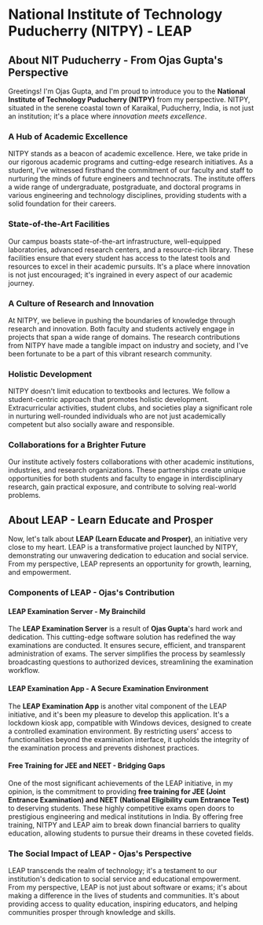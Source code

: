 # National Institute of Technology Puducherry (NITPY) - LEAP

## About NIT Puducherry - From Ojas Gupta's Perspective

Greetings! I'm Ojas Gupta, and I'm proud to introduce you to the **National Institute of Technology Puducherry (NITPY)** from my perspective. NITPY, situated in the serene coastal town of Karaikal, Puducherry, India, is not just an institution; it's a place where _innovation meets excellence_.

### A Hub of Academic Excellence

NITPY stands as a beacon of academic excellence. Here, we take pride in our rigorous academic programs and cutting-edge research initiatives. As a student, I've witnessed firsthand the commitment of our faculty and staff to nurturing the minds of future engineers and technocrats. The institute offers a wide range of undergraduate, postgraduate, and doctoral programs in various engineering and technology disciplines, providing students with a solid foundation for their careers.

### State-of-the-Art Facilities

Our campus boasts state-of-the-art infrastructure, well-equipped laboratories, advanced research centers, and a resource-rich library. These facilities ensure that every student has access to the latest tools and resources to excel in their academic pursuits. It's a place where innovation is not just encouraged; it's ingrained in every aspect of our academic journey.

### A Culture of Research and Innovation

At NITPY, we believe in pushing the boundaries of knowledge through research and innovation. Both faculty and students actively engage in projects that span a wide range of domains. The research contributions from NITPY have made a tangible impact on industry and society, and I've been fortunate to be a part of this vibrant research community.

### Holistic Development

NITPY doesn't limit education to textbooks and lectures. We follow a student-centric approach that promotes holistic development. Extracurricular activities, student clubs, and societies play a significant role in nurturing well-rounded individuals who are not just academically competent but also socially aware and responsible.

### Collaborations for a Brighter Future

Our institute actively fosters collaborations with other academic institutions, industries, and research organizations. These partnerships create unique opportunities for both students and faculty to engage in interdisciplinary research, gain practical exposure, and contribute to solving real-world problems.

## About LEAP - Learn Educate and Prosper

Now, let's talk about **LEAP (Learn Educate and Prosper)**, an initiative very close to my heart. LEAP is a transformative project launched by NITPY, demonstrating our unwavering dedication to education and social service. From my perspective, LEAP represents an opportunity for growth, learning, and empowerment.

### Components of LEAP - Ojas's Contribution

#### LEAP Examination Server - My Brainchild

The **LEAP Examination Server** is a result of **Ojas Gupta**'s hard work and dedication. This cutting-edge software solution has redefined the way examinations are conducted. It ensures secure, efficient, and transparent administration of exams. The server simplifies the process by seamlessly broadcasting questions to authorized devices, streamlining the examination workflow.

#### LEAP Examination App - A Secure Examination Environment

The **LEAP Examination App** is another vital component of the LEAP initiative, and it's been my pleasure to develop this application. It's a lockdown kiosk app, compatible with Windows devices, designed to create a controlled examination environment. By restricting users' access to functionalities beyond the examination interface, it upholds the integrity of the examination process and prevents dishonest practices.

#### Free Training for JEE and NEET - Bridging Gaps

One of the most significant achievements of the LEAP initiative, in my opinion, is the commitment to providing **free training for JEE (Joint Entrance Examination) and NEET (National Eligibility cum Entrance Test)** to deserving students. These highly competitive exams open doors to prestigious engineering and medical institutions in India. By offering free training, NITPY and LEAP aim to break down financial barriers to quality education, allowing students to pursue their dreams in these coveted fields.

### The Social Impact of LEAP - Ojas's Perspective

LEAP transcends the realm of technology; it's a testament to our institution's dedication to social service and educational empowerment. From my perspective, LEAP is not just about software or exams; it's about making a difference in the lives of students and communities. It's about providing access to quality education, inspiring educators, and helping communities prosper through knowledge and skills.
